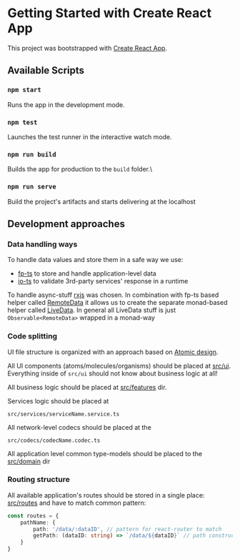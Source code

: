 # Getting Started with Create React App

This project was bootstrapped with [Create React App](https://github.com/facebook/create-react-app).

## Available Scripts

### `npm start`

Runs the app in the development mode.

### `npm test`

Launches the test runner in the interactive watch mode.

### `npm run build`

Builds the app for production to the `build` folder.\

### `npm run serve`
Build the project's artifacts and starts delivering at the localhost

## Development approaches

### Data handling ways

To handle data values and store them in a safe way we use:
- [fp-ts](https://github.com/gcanti/fp-ts) to store and handle application-level data
- [io-ts](https://github.com/gcanti/io-ts) to validate 3rd-party services' response in a runtime

To handle async-stuff [rxjs](https://rxjs.dev/) was chosen.
In combination with fp-ts based helper called [RemoteData](https://github.com/devexperts/remote-data-ts)
it allows us to create the separate monad-based helper called [LiveData](./src/utils/liveData).
In general all LiveData stuff is just ```Observable<RemoteData>``` wrapped in a monad-way


### Code splitting

UI file structure is organized with an approach based on [Atomic design](https://bradfrost.com/blog/post/atomic-web-design/).

All UI components (atoms/molecules/organisms) should be placed at [src/ui](./src/ui).
Everything inside of `src/ui` should not know about business logic at all!

All business logic should be placed at [src/features](./src/features) dir.

Services logic should be placed at

    src/services/serviceName.service.ts

All network-level codecs should be placed at the

    src/codecs/codecName.codec.ts

All application level common type-models should be placed to the [src/domain](./src/domain) dir

### Routing structure

All available application's routes should be stored in a single place: 
[src/routes](./src/routes) and have to match common pattern:
```typescript jsx
const routes = {
    pathName: {
        path: '/data/:dataID', // pattern for react-router to match
        getPath: (dataID: string) => `/data/${dataID}` // path constructor 
    }
}
```